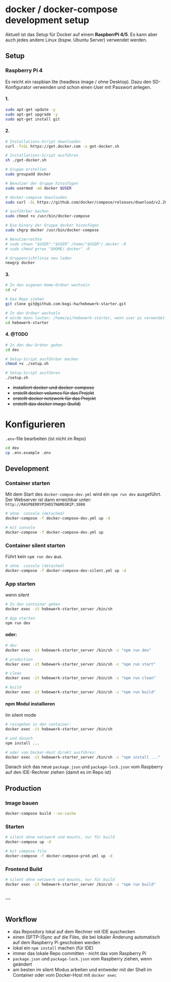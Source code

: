 # docker / docker-compose development setup

Aktuell ist das Setup für Docker auf einem **RaspberrPi 4/5**. Es kann aber auch jedes andere Linux (bspw. Ubuntu Server) verwendet werden.

## Setup
### Raspberry Pi 4
 
Es reicht ein raspbian lite (headless image / ohne Desktop). Dazu den SD-Konfigurator verwenden und schon einen User mit Passwort anlegen.  

#### 1.
```bash
sudo apt-get update -y
sudo apt-get upgrade -y
sudo apt-get install git
```

#### 2.

```bash
# Installations-Script downloaden
curl -fsSL https://get.docker.com -o get-docker.sh

# Installations-Script ausführen
sh ./get-docker.sh

# Gruppe erstellen 
sudo groupadd docker

# Benutzer der Gruppe hinzufügen
sudo usermod -aG docker $USER  

# docker-compose downloaden
sudo curl -SL https://github.com/docker/compose/releases/download/v2.28.1/docker-compose-linux-armv7 -o /usr/bin/docker-compose

# ausführbar machen
sudo chmod +x /usr/bin/docker-compose

# Die binary der Gruppe docker hinzufügen
sudo chgrp docker /usr/bin/docker-compose

# Benutzerrechte
# sudo chown "$USER":"$USER" /home/"$USER"/.docker -R
# sudo chmod g+rwx "$HOME/.docker" -R

# Gruppenrichtlinie neu laden
newgrp docker
```

#### 3.
```bash
# In den eigenen Home-Ordner wechseln
cd ~/

# Das Repo ziehen
git clone git@github.com:bogi-hw/hebewerk-starter.git

# In den Ordner wechseln
# würde dann lauten: /home/pi/hebewerk-starter, wenn user pi verwendet wird
cd hebewerk-starter 
```

#### 4. @TODO

```bash
# In den dev-Ordner gehen
cd dev

# Setup-Script ausführbar machen 
chmod +x ./setup.sh

# Setup-Script ausführen
./setup.sh
```

- ~~installiert docker und docker-compose~~
- ~~erstellt docker volumes für das Projekt~~
- ~~erstellt docker netzwerk für das Projekt~~
- ~~erstellt das docker image (build)~~

# Konfigurieren
`.env`-file bearbeiten (ist nicht im Repo)

```bash
cd dev
cp .env.example .env
```

## Development

### Container starten

Mit dem Start des `docker-compse-dev.yml` wird ein `npm run dev` ausgeführt.  
Der Webserver ist dann erreichbar unter: `http://RASPBERRYPIHOSTNAMEORIP:3000`

```bash
# ohne  console (detached)
docker-compose -f docker-compose-dev.yml up -d

# mit console
docker-compose -f docker-compose-dev.yml up
```

### Container silent starten
Führt kein `npm run dev` aus.
```bash
# ohne  console (detached)
docker-compose -f docker-compose-dev-silent.yml up -d
```

### App starten
wenn silent
```bash
# In den container gehen
docker exec -it hebewerk-starter_server /bin/sh 

# App starten
npm run dev
```
#### oder:

```bash
# dev
docker exec -it hebewerk-starter_server /bin/sh -c "npm run dev"

# production
docker exec -it hebewerk-starter_server /bin/sh -c "npm run start"

# clean
docker exec -it hebewerk-starter_server /bin/sh -c "npm run clean"

# build
docker exec -it hebewerk-starter_server /bin/sh -c "npm run build"
```

#### npm Modul installieren
Im silent mode
```bash
# reingehen in den container:
docker exec -it hebewerk-starter_server /bin/sh

# und danach
npm install ...

# oder vom Docker-Host direkt ausführen:
docker exec -it hebewerk-starter_server /bin/sh -c "npm install ..."
```

Danach sich das neue `package.json` und `package-lock.json` vom Raspberry auf den IDE-Rechner ziehen (damit es im Repo ist)

## Production
### Image bauen
```bash
docker-compose build --no-cache
```

### Starten
```bash
# silent ohne netzwerk und mounts, nur für build
docker-compose up -d

# mit compose file
docker-compose -f docker-compose-prod.yml up -d
````

### Frontend Build
```bash
# silent ohne netzwerk und mounts, nur für build
docker exec -it hebewerk-starter_server /bin/sh -c "npm run build"
```

### ...
```bash
```


## Workflow
- das Repository lokal auf dem Rechner mit IDE auschecken
- einen (SFTP-)Sync auf die Files, die bei lokaler Änderung automatisch auf dem Raspberry Pi geschoben werden
- lokal ein `npm install` machen (für IDE)
- immer das lokale Repo committen - nicht das vom Raspberry Pi
- `package.json` und `package-lock.json` vom Raspberry ziehen, wenn geändert
- am besten im silent Modus arbeiten und entweder mit der Shell im Container oder vom Docker-Host mit `docker exec`

